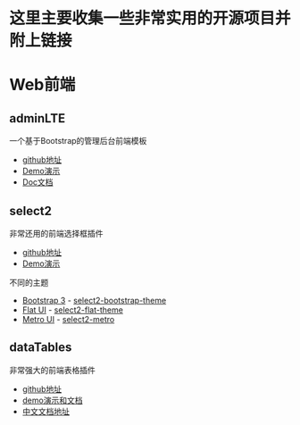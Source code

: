 # 这里主要收集一些非常实用的开源项目并附上链接

# Web前端
## adminLTE
一个基于Bootstrap的管理后台前端模板    
- [github地址](https://github.com/almasaeed2010/AdminLTE)  
- [Demo演示](https://adminlte.io/)   
- [Doc文档](https://adminlte.io/docs)   

## select2
非常还用的前端选择框插件  
- [github地址](https://github.com/select2/select2)  
- [Demo演示](https://select2.github.io/)   

不同的主题  
- [Bootstrap 3][bootstrap3] - [select2-bootstrap-theme] 
- [Flat UI][flat-ui] - [select2-flat-theme] 
- [Metro UI][metro-ui] - [select2-metro] 

[bootstrap3]: https://getbootstrap.com/
[flat-ui]: http://designmodo.github.io/Flat-UI/
[meteor]: https://www.meteor.com/
[meteor-select2]: https://github.com/nate-strauser/meteor-select2
[metro-ui]: http://metroui.org.ua/
[select2-metro]: http://metroui.org.ua/select2.html
[ruby-on-rails]: http://rubyonrails.org/
[select2-bootstrap-theme]: https://github.com/select2/select2-bootstrap-theme
[select2-flat-theme]: https://github.com/techhysahil/select2-Flat_Theme

## dataTables
非常强大的前端表格插件  
- [github地址](https://github.com/DataTables/DataTables) 
- [demo演示和文档](https://datatables.net/manual/) 
- [中文文档地址](http://www.datatables.club/manual/) 
